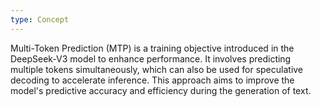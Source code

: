 ```yaml
---
type: Concept
---
```


Multi-Token Prediction (MTP) is a training objective introduced in the DeepSeek-V3 model to enhance performance. It involves predicting multiple tokens simultaneously, which can also be used for speculative decoding to accelerate inference. This approach aims to improve the model's predictive accuracy and efficiency during the generation of text.